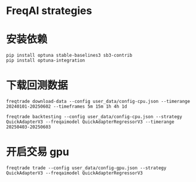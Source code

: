 # FreqAI strategies

# 安装依赖
```shell
pip install optuna stable-baselines3 sb3-contrib
pip install optuna-integration
```

# 下载回测数据
```shell
freqtrade download-data --config user_data/config-cpu.json --timerange 20240101-20250602 --timeframes 5m 15m 1h 4h 1d
```

```shell
freqtrade backtesting --config user_data/config-cpu.json --strategy QuickAdapterV3 --freqaimodel QuickAdapterRegressorV3 --timerange 20250403-20250603
```
# 开启交易 gpu
```shell
freqtrade trade --config user_data/config-gpu.json --strategy QuickAdapterV3 --freqaimodel QuickAdapterRegressorV3
```


